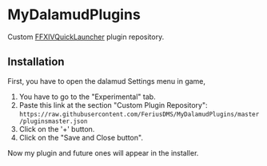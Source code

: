 # MyDalamudPlugins

Custom [FFXIVQuickLauncher](https://github.com/goaaats/FFXIVQuickLauncher) plugin repository.

## Installation
First, you have to open the dalamud Settings menu in game, 
1. You have to go to the "Experimental" tab.
2. Paste this link at the section "Custom Plugin Repository": `https://raw.githubusercontent.com/FeriusDMS/MyDalamudPlugins/master/pluginsmaster.json`
3. Click on the '+' button.
4. Click on the "Save and Close button".

Now my plugin and future ones will appear in the installer.